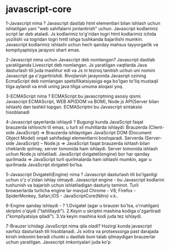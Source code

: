 # javascript-core

1-Javascript nima ?
  Javascript dastlab html elementlari bilan ishlash uchun ishlatilgan yani "web sahifalarni jonlantirish" uchun. Javascript kodlarimiz script lar deb ataladi. Js kodlarimiz to'g'ridan 
  togri html kodlarimiz ichida yozilishi va togridan togri hmtl ishga tushkanda bajarilishi mumkin. Javascript kodlarimiz ishlashi uchun hech qanday mahsus tayyorgarlik va kompityaptsiya 
  jarayoni shart emas. 
  
2-Javascript nima uchun Javascript deb nomlangan?
  Javascript dastlab yaratilganda Livescript deb nomlangan. Js yaratilgan vaqtlarda Java dasturlash tili juda mashhur edi va Js ni tezroq tanitish uchun uni nomini Javascript ga 
  o'zgartirishdi. Rivojlanish jarayonida Javasript ozining EcmaScript deb nomlangan spetsifikatsiyasiga ega bo'lgan to'liq mustaqil tilga aylandi va endi uning java tiliga umuma aloqasi 
  yoq.
  
3-ECMAScript nima ?
  ECMAScript bu javascriptning asosiy qismi. Javascript ECMAScript, WEB API(DOM va BOM), Node js API(Server bilan ishlash) dan tashkil topgan. ECMAScriptni bu Javascript sintaksisi 
  hisoblanadi
  
4-Javascript qayerlarda ishlaydi ?
  Bugungi kunda JavaScript faqat brauzerda ishlovchi til emas, u turli xil muhitlarda ishlaydi:
  Brauzerda (Client-side JavaScript) => Brauzerda ishlayotgan JavaScript DOM (Document Object Model) orqali sahifadagi elementlarni boshqaradi.
  Serverda (Server-side JavaScript) – Node.js => JavaScript faqat brauzerda ishlash bilan cheklanib qolmay, server tomonida ham ishlaydi. Server tomonida ishlash uchun Node.js 
  ishlatiladi.
  JavaScript dvigateli(engine) bor har qanday qurilmada => JavaScript turli qurilmalarda ham ishlashi mumkin, agar u qurilmada JavaScript dvigateli bo‘lsa. 
  
5-Javascript Dvigateli(Engine) nima ?
  Javascript dasturlash tili bo'lganligi uchun o'z o'zidan ishlay olmaydi. Javascript engine - bu Javascript kodlarini tushunish va bajarish uchun ishlatiladigan dasturiy taminot. 
  Turli 
  browserlarda turlicha engine lar mavjud Chrome - V8, Firefox - SpiderMonkey, Safari,IOS - JavaScriptCore(Nitro) v.k..
  
6-Engine qanday ishlaydi - ?
  1.Dvigatel (agar u brauzer bo'lsa, o'rnatilgan) skriptni o'qiydi ("tahlillaydi").
  2.Keyin u skriptni mashina kodiga o'zgartiradi ("kompilyatsiya qiladi").
  3.Va keyin mashina kodi juda tez ishlaydi.
  
7-Brauzer ichidagi JavaScript nima qila oladi?
  Hozirgi kunda javascript xavfsiz dasturlash tili hisoblanadi. Js xotira va protsessorga past darajada kirish imkonini beradi chunki u dastlab buni talab qilmaydigan brauzerlar uchun 
  yaratilgan.
  Javascript imkoniyalari juda ko'p
  


